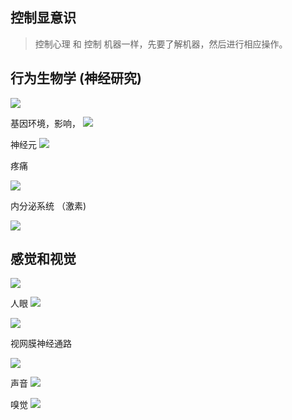 
## 控制显意识
> 控制心理  和 控制 机器一样，先要了解机器，然后进行相应操作。

## 行为生物学 (神经研究)

![](images/2022-11-20-08-39-17.png)

基因环境，影响，
![](images/2022-11-20-08-40-16.png)

神经元
![](images/2022-11-20-08-40-47.png)

疼痛

![](images/2022-11-20-08-48-37.png)


内分泌系统 （激素)

![](images/2022-11-20-09-03-50.png)


## 感觉和视觉

![](images/2022-11-20-09-05-47.png)

人眼
![](images/2022-11-20-09-06-08.png)

![](images/2022-11-20-09-07-10.png)

视网膜神经通路

![](images/2022-11-20-11-03-49.png)


声音
![](images/2022-11-20-18-52-20.png)

嗅觉
![](images/2022-11-20-18-52-52.png)
